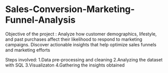 # Sales-Conversion-Marketing-Funnel-Analysis

Objective of the project :
Analyze how customer demographics, lifestyle, and past purchases affect their likelihood to respond to marketing campaigns. Discover actionable insights that help optimize sales funnels and marketing efforts

Steps involved:
1.Data pre-processing and cleaning
2.Analyzing the dataset with SQL
3.Visualizaton
4.Gathering the insights obtained

